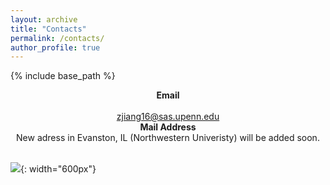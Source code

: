 ```yaml
---
layout: archive
title: "Contacts"
permalink: /contacts/
author_profile: true
---
```


{% include base_path %}

<center><b>Email</b></center>
<br/>

<center><u> zjiang16@sas.upenn.edu</u></center>

<center><b>Mail Address</b></center>

<center>New adress in Evanston, IL (Northwestern Univeristy) will be added soon.</center> 

<br/>

![]({{site.baseurl}}/images/Chicago.png){: width="600px"}


